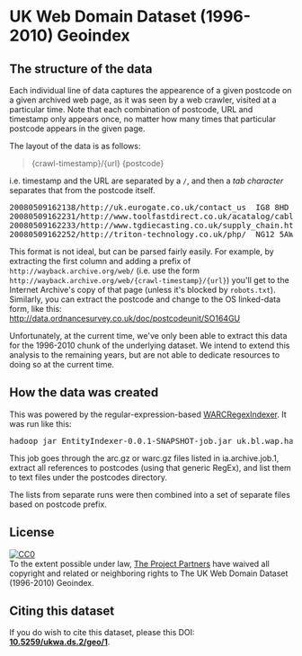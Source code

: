 UK Web Domain Dataset (1996-2010) Geoindex
==========================================

The structure of the data
-------------------------

Each individual line of data captures the appearence of a given postcode on a given archived web page, as it was seen by a web crawler, visited at a particular time. Note that each combination of postcode, URL and timestamp only appears once, no matter how many times that particular postcode appears in the given page.

The layout of the data is as follows:

> {crawl-timestamp}/{url} {postcode}

i.e. timestamp and the URL are separated by a `/`, and then a _tab character_ separates that from the postcode itself.

<pre>
20080509162138/http://uk.eurogate.co.uk/contact_us	IG8 8HD
20080509162231/http://www.toolfastdirect.co.uk/acatalog/cable_Reels_and_Extensions_240_Volt.html	ML2 7UR
20080509162233/http://www.tgdiecasting.co.uk/supply_chain.htm	DD3 9DL
20080509162252/http://triton-technology.co.uk/php/	NG12 5AW
</pre>

This format is not ideal, but can be parsed fairly easily. For example, by extracting the first column and adding a prefix 
of `http://wayback.archive.org/web/` (i.e. use the form `http://wayback.archive.org/web/{crawl-timestamp}/{url}`) you'll get to the Internet Archive's copy of that page (unless it's blocked by `robots.txt`). Similarly, you can extract the postcode and change to the OS linked-data form, like this: <http://data.ordnancesurvey.co.uk/doc/postcodeunit/SO164GU>


Unfortunately, at the current time, we've only been able to extract this data for the 1996-2010 chunk of the underlying dataset. We intend to extend this analysis to the remaining years, but are not able to dedicate resources to doing so at the current time.

How the data was created
------------------------

This was powered by the regular-expression-based [WARCRegexIndexer](https://github.com/ukwa/webarchive-discovery/blob/master/warc-hadoop-indexer/src/main/java/uk/bl/wa/hadoop/regex/WARCRegexIndexer.java). It was run like this:

<pre>
hadoop jar EntityIndexer-0.0.1-SNAPSHOT-job.jar uk.bl.wap.hadoop.regex.WARCRegexIndexer ia.archives.job.1 postcodes "[A-Z]{1,2}[0-9R][0-9A-Z]? [0-9][ABD-HJLNP-UW-Z]{2}"
</pre>
  
This job goes through the arc.gz or warc.gz files listed in ia.archive.job.1, extract all references to postcodes (using that generic RegEx), and list them to text files under the postcodes directory. 

The lists from separate runs were then combined into a set of separate files based on postcode prefix.


License
-------
<p xmlns:dct="http://purl.org/dc/terms/">
  <a rel="license"
     href="http://creativecommons.org/publicdomain/zero/1.0/">
    <img src="http://i.creativecommons.org/p/zero/1.0/88x31.png" style="border-style: none;" alt="CC0" />
  </a>
  <br />
  To the extent possible under law,
  <a rel="dct:publisher"
     href="http://data.webarchive.org.uk/opendata/ukwa.ds.2/">
    <span property="dct:title">The Project Partners</span></a>
  have waived all copyright and related or neighboring rights to
  <span property="dct:title">The UK Web Domain Dataset (1996-2010) Geoindex</span>.
</p>


Citing this dataset
-------------------
If you do wish to cite this dataset, please this DOI: [**10.5259/ukwa.ds.2/geo/1**](http://dx.doi.org/10.5259/ukwa.ds.2/geo/1).
